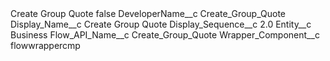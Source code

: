 <?xml version="1.0" encoding="UTF-8"?>
<CustomMetadata xmlns="http://soap.sforce.com/2006/04/metadata" xmlns:xsi="http://www.w3.org/2001/XMLSchema-instance" xmlns:xsd="http://www.w3.org/2001/XMLSchema">
    <label>Create Group Quote</label>
    <protected>false</protected>
    <values>
        <field>DeveloperName__c</field>
        <value xsi:type="xsd:string">Create_Group_Quote</value>
    </values>
    <values>
        <field>Display_Name__c</field>
        <value xsi:type="xsd:string">Create Group Quote</value>
    </values>
    <values>
        <field>Display_Sequence__c</field>
        <value xsi:type="xsd:double">2.0</value>
    </values>
    <values>
        <field>Entity__c</field>
        <value xsi:type="xsd:string">Business</value>
    </values>
    <values>
        <field>Flow_API_Name__c</field>
        <value xsi:type="xsd:string">Create_Group_Quote</value>
    </values>
    <values>
        <field>Wrapper_Component__c</field>
        <value xsi:type="xsd:string">flowwrappercmp</value>
    </values>
</CustomMetadata>
